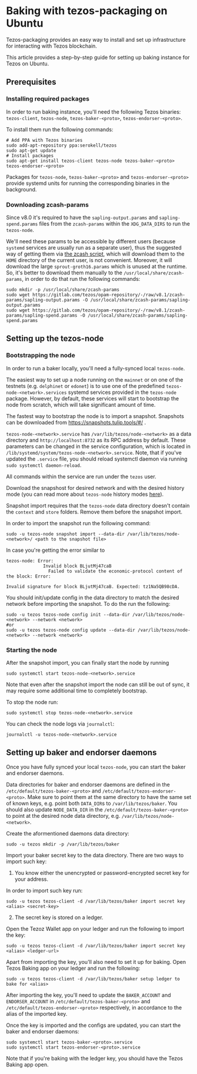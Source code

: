 <!--
   - SPDX-FileCopyrightText: 2019 TQ Tezos <https://tqtezos.com/>
   -
   - SPDX-License-Identifier: LicenseRef-MIT-TQ
   -->
# Baking with tezos-packaging on Ubuntu

Tezos-packaging provides an easy way to install and set up infrastructure for
interacting with Tezos blockchain.

This article provides a step-by-step guide for setting up baking instance for Tezos on Ubuntu.

## Prerequisites

### Installing required packages

In order to run baking instance, you'll need the following Tezos binaries:
`tezos-client`, `tezos-node`, `tezos-baker-<proto>`, `tezos-endorser-<proto>`.

To install them run the following commands:
```
# Add PPA with Tezos binaries
sudo add-apt-repository ppa:serokell/tezos
sudo apt-get update
# Install packages
sudo apt-get install tezos-client tezos-node tezos-baker-<proto> tezos-endorser-<proto>
```

Packages for `tezos-node`, `tezos-baker-<proto>` and `tezos-endorser-<proto>` provide
systemd units for running the corresponding binaries in the background.

### Downloading zcash-params

Since v8.0 it's required to have the `sapling-output.params` and `sapling-spend.params` files from
the `zcash-params` within the `XDG_DATA_DIRS` to run the `tezos-node`.

We'll need these params to be accessible by different
users (because `systemd` services are usually run as a separate user), thus the suggested way of getting
them via [the zcash script](https://raw.githubusercontent.com/zcash/zcash/master/zcutil/fetch-params.sh), which will
download them to the `HOME` directory of the current user, is not convenient. Moreover, it will
download the large `sprout-groth16.params` which is unused at the runtime.
So, it's better to download them manually to the `/usr/local/share/zcash-params`, in order
to do that run the following commands:
```
sudo mkdir -p /usr/local/share/zcash-params
sudo wget https://gitlab.com/tezos/opam-repository/-/raw/v8.1/zcash-params/sapling-output.params -O /usr/local/share/zcash-params/sapling-output.params
sudo wget https://gitlab.com/tezos/opam-repository/-/raw/v8.1/zcash-params/sapling-spend.params -O /usr/local/share/zcash-params/sapling-spend.params
```

## Setting up the tezos-node

### Bootstrapping the node

In order to run a baker locally, you'll need a fully-synced local `tezos-node`.

The easiest way to set up a node running on the `mainnet` or on one of the
testnets (e.g. `delphinet` or `edonet`) is to use one of the predefined
`tezos-node-<network>.services` systemd services provided in the `tezos-node`
package. However, by default, these services will start to bootstrap the node
from scratch, which will take significant amount of time.

The fastest way to bootstrap the node is to import a snapshot.
Snapshots can be downloaded from https://snapshots.tulip.tools/#/ .

`tezos-node-<network>.service` has `/var/lib/tezos/node-<network>` as a data directory
and `http://localhost:8732` as its RPC address by default.
These parameters can be changed in the service configuration, which is located in
`/lib/systemd/system/tezos-node-<network>.service`. Note, that if you've updated the `.service`
file, you should reload systemctl daemon via running `sudo systemctl daemon-reload`.

All commands within the service are run under the `tezos` user.

Download the snapshost for desired network and with the desired history mode
(you can read more about `tezos-node` history modes [here](https://tezos.gitlab.io/user/history_modes.html#history-modes)).

Snapshot import requires that the `tezos-node` data directory doesn't contain the `context` and `store` folders.
Remove them before the snapshot import.

In order to import the snapshot run the following command:
```
sudo -u tezos-node snapshot import --data-dir /var/lib/tezos/node-<network>/ <path to the snapshot file>
```

In case you're getting the error similar to
```
tezos-node: Error:
              Invalid block BLjutMj47caB
                Failed to validate the economic-protocol content of the block: Error:
                                                                                Invalid signature for block BLjutMj47caB. Expected: tz1Na5QB98cDA.
```

You should init/update config in the data directory to match the desired network
before importing the snapshot. To do the run the following:
```
sudo -u tezos tezos-node config init --data-dir /var/lib/tezos/node-<network> --network <network>
#or
sudo -u tezos tezos-node config update --data-dir /var/lib/tezos/node-<network> --network <network>
```

### Starting the node

After the snapshot import, you can finally start the node by running
```
sudo systemctl start tezos-node-<network>.service
```

Note that even after the snapshot import the node can still be out of sync, it may require
some additional time to completely bootstrap.

To stop the node run:
```
sudo systemctl stop tezos-node-<network>.service
```

You can check the node logs via `journalctl`:
```
journalctl -u tezos-node-<network>.service
```

## Setting up baker and endorser daemons

Once you have fully synced your local `tezos-node`, you can start the baker and endorser daemons.

Data directories for baker and endorser daemons are defined in the
`/etc/default/tezos-baker-<proto>` and `/etc/default/tezos-endorser-<proto>`. Make
sure to point them at the same directory to have the same set of known keys, e.g.
point both `DATA_DIR`s to `/var/lib/tezos/baker`. You should also
update `NODE_DATA_DIR` in the `/etc/default/tezos-baker-<proto>` to point at the desired
node data directory, e.g. `/var/lib/tezos/node-<network>`.

Create the aformentioned daemons data directory:
```
sudo -u tezos mkdir -p /var/lib/tezos/baker
```

Import your baker secret key to the data directory. There are two ways to import
such key:
1) You know either the unencrypted or password-encrypted secret key for your address.

In order to import such key run:
```
sudo -u tezos tezos-client -d /var/lib/tezos/baker import secret key <alias> <secret-key>
```
2) The secret key is stored on a ledger.

Open the Tezoz Wallet app on your ledger and run the following
to import the key:
```
sudo -u tezos tezos-client -d /var/lib/tezos/baker import secret key <alias> <ledger-url>
```
Apart from importing the key, you'll also need to set it up for baking. Open Tezos Baking app
on your ledger and run the following:
```
sudo -u tezos tezos-client -d /var/lib/tezos/baker setup ledger to bake for <alias>
```

After importing the key, you'll need to update the `BAKER_ACCOUNT` and `ENDORSER_ACCOUNT` in
`/etc/default/tezos-baker-<proto>` and `/etc/default/tezos-endorser-<proto>` respectively, in
accordance to the alias of the imported key.

Once the key is imported and the configs are updated, you can start the baker and endorser daemons:
```
sudo systemctl start tezos-baker-<proto>.service
sudo systemctl start tezos-endorser-<proto>.service
```

Note that if you're baking with the ledger key, you should have the Tezos Baking app open.
